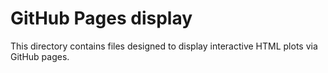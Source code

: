# GitHub Pages display 
This directory contains files designed to display interactive HTML plots via GitHub pages.
